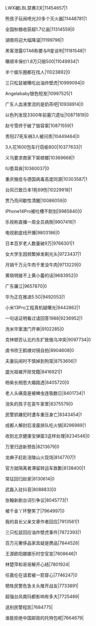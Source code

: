 LWX被LBL禁赛3天|11454657|1

熊孩子玩闹喷光20多个灭火器|11448781|1

全国秋粮收获超1.7亿亩|11314559|0

湖南将迎大幅降温|11199796|1

黑客泄露GTA6称要与R星谈判|11181548|1

曝顺丰保价1.8万只赔500|11049934|1

半个娱乐圈都在找人|11023892|0

三只松鼠被曝吃出油炸壁虎|10999094|0

Angelababy银色短发|10997525|1

广东人血液里流的是奶茶吧|10938914|0

以色列发现3300年前墓穴遗址|10871819|0

赵兮雪终于破了毁容案|10871559|1

贵阳27死车祸3人被问责|10449464|0

3人花1600包车行窃偷800|10377633|1

义乌要求商家下架槟榔|10369668|1

IU患耳疾|10360037|0

重庆猴痘与德国病毒高度同源|10303587|1

台风已致日本1死69伤|10229918|1

贾乃亮间歇性清醒|10086059|0

iPhone14Pro被吐槽不耐划|9985840|0

乐视称直播一周全员病倒|9907416|1

电视剧底线开播|9803186|0

日本百岁老人数量破9万|9766301|1

女大学生因频繁掉发剃光头|9723437|1

月销千万元牛肉干里没牛肉|9713229|0

黄晓明接不上黄小蕾的话|9683952|0

广东廉江|9657870|0

华为正在推进5.5G|9492053|1

小米13Pro工程真机疑曝光|9442862|1

一句话证明看过请回答1988|9236952|1

洗米华案澳门开审|9102285|0

克林顿否认北约东扩致俄乌冲突|9097734|0

虞书欣王鹤棣对镜自拍|8904608|0

夫妻玩闹时不慎掉到狗笼|8753656|1

盛光祖被开除党籍|8416921|1

杨紫长相思大婚路透|8405720|0

老人头痛竟是被蜱虫连吸数日|8401734|1

消失的孩子在袁午家里|8375579|0

民警抓嫌犯时遭车重压身亡|8343454|1

成都人解封后凌晨排队吃火锅|8296989|1

收到北京健康宝弹窗3这样处理|8234546|0

万里归途新预告|8213679|0

龙麻子赶赴涪陵山火现场|8147707|1

官方就隔离者滞留转运车致歉|8138400|1

常征回归赵家|8130614|0

武磊入驻抖音|8088833|0

张翰新剧台词引争议|8045773|1

被千金丫环整笑了|7964997|0

我的县长父亲文章作者回应|7913561|1

三只松鼠回应油炸壁虎事件|7872393|1

百万元奢侈品家具疑是赝品|7844526|

王源欧阳娜娜乐时空官宣|7808646|1

林楚萍和哥哥解开心结|7801924|

任嘉伦在请君被一箭穿心|7746247|0

牺牲民警危急关头推开战友|7733891|

超强台风南玛都影响有多大|7725489|

送别民警程凯|7684775|

谁能拒绝中国邮政的托特包呢|7664679|

